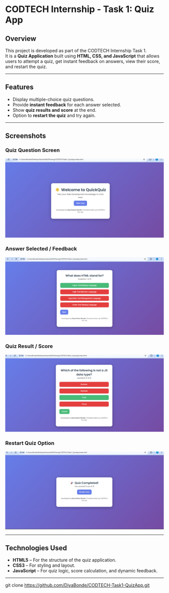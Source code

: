 # CODTECH Internship - Task 1: Quiz App

## Overview
This project is developed as part of the CODTECH Internship Task 1.  
It is a **Quiz Application** built using **HTML, CSS, and JavaScript** that allows users to attempt a quiz, get instant feedback on answers, view their score, and restart the quiz.

---

## Features
- Display multiple-choice quiz questions.
- Provide **instant feedback** for each answer selected.
- Show **quiz results and score** at the end.
- Option to **restart the quiz** and try again.

---

## Screenshots

### Quiz Question Screen
![Quiz Question Screen](screenshot1.png)

### Answer Selected / Feedback
![Answer Feedback](screenshot3.png)

### Quiz Result / Score
![Result Screen](screenshot4.png)

### Restart Quiz Option
![Restart Screen](screenshot5.png)

---

## Technologies Used
- **HTML5** – For the structure of the quiz application.
- **CSS3** – For styling and layout.
- **JavaScript** – For quiz logic, score calculation, and dynamic feedback.

---


git clone https://github.com/DiyaBonde/CODTECH-Task1-QuizApp.git
